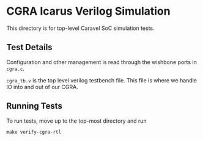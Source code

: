 # CGRA Icarus Verilog Simulation

This directory is for top-level Caravel SoC simulation tests.

## Test Details
Configuration and other management is read through the wishbone ports in `cgra.c`.

`cgra_tb.v` is the top level verilog testbench file. This file is where we handle IO into and out of our CGRA.

## Running Tests
To run tests, move up to the top-most directory and run
```
make verify-cgra-rtl
```
